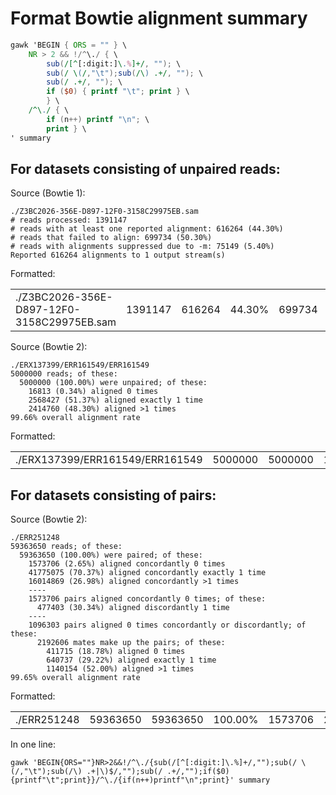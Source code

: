 # Format Bowtie alignment summary

``` awk
gawk 'BEGIN { ORS = "" } \
	NR > 2 && !/^\./ { \
		sub(/[^[:digit:]\.%]+/, ""); \
		sub(/ \(/,"\t");sub(/\) .+/, ""); \
		sub(/ .+/, ""); \
		if ($0) { printf "\t"; print } \
		} \
	/^\./ { \
		if (n++) printf "\n"; \
		print } \
' summary
```

## For datasets consisting of unpaired reads:

Source (Bowtie 1):

```
./Z3BC2026-356E-D897-12F0-3158C29975EB.sam
# reads processed: 1391147
# reads with at least one reported alignment: 616264 (44.30%)
# reads that failed to align: 699734 (50.30%)
# reads with alignments suppressed due to -m: 75149 (5.40%)
Reported 616264 alignments to 1 output stream(s)
```

Formatted:

<table><tbody><tr>
<td>./Z3BC2026-356E-D897-12F0-3158C29975EB.sam</td><td>1391147</td><td>616264</td><td>44.30%</td><td>699734</td><td>50.30%</td><td>75149</td><td>5.40%</td><td>616264</td>
</tr></tbody></table>

Source (Bowtie 2):

```
./ERX137399/ERR161549/ERR161549
5000000 reads; of these:
  5000000 (100.00%) were unpaired; of these:
    16813 (0.34%) aligned 0 times
    2568427 (51.37%) aligned exactly 1 time
    2414760 (48.30%) aligned >1 times
99.66% overall alignment rate
```

Formatted:

<table><tbody><tr>
<td>./ERX137399/ERR161549/ERR161549</td><td>5000000</td><td>5000000</td><td>100.00%</td><td>16813</td><td>0.34%</td><td>2568427</td><td>51.37%</td><td>2414760</td><td>48.30%</td><td>99.66%</td>
</tr></tbody></table>

## For datasets consisting of pairs:

Source (Bowtie 2):

```
./ERR251248
59363650 reads; of these:
  59363650 (100.00%) were paired; of these:
    1573706 (2.65%) aligned concordantly 0 times
    41775075 (70.37%) aligned concordantly exactly 1 time
    16014869 (26.98%) aligned concordantly >1 times
    ----
    1573706 pairs aligned concordantly 0 times; of these:
      477403 (30.34%) aligned discordantly 1 time
    ----
    1096303 pairs aligned 0 times concordantly or discordantly; of these:
      2192606 mates make up the pairs; of these:
        411715 (18.78%) aligned 0 times
        640737 (29.22%) aligned exactly 1 time
        1140154 (52.00%) aligned >1 times
99.65% overall alignment rate
```

Formatted:

<table><tbody><tr>
<td>./ERR251248</td><td>59363650</td><td>59363650</td><td>100.00%</td><td>1573706</td><td>2.65%</td><td>41775075</td><td>70.37%</td><td>16014869</td><td>26.98%</td><td>1573706</td><td>477403</td><td>30.34%</td><td>1096303</td><td>2192606</td><td>411715</td><td>18.78%</td><td>640737</td><td>29.22%</td><td>1140154</td><td>52.00%</td><td>99.65%</td>
</tr></tbody></table>

In one line:

`gawk 'BEGIN{ORS=""}NR>2&&!/^\./{sub(/[^[:digit:]\.%]+/,"");sub(/ \(/,"\t");sub(/\) .+|\)$/,"");sub(/ .+/,"");if($0){printf"\t";print}}/^\./{if(n++)printf"\n";print}' summary`
